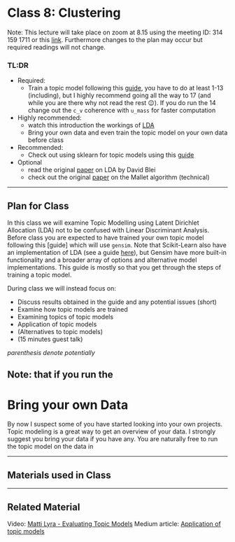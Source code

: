 # Class 8: Clustering

Note: This lecture will take place on zoom at 8.15 using the meeting ID: 314 159 1711 or this [link](https://aarhusuniversity.zoom.us/j/3141591711). Furthermore changes to the plan may occur but required readings will not change.


### TL:DR
 - Required:
    - Train a topic model following this [guide](https://www.machinelearningplus.com/nlp/topic-modeling-gensim-python/), you have to do at least 1-13 (including), but I highly recommend going all the way to 17 (and while you are there why not read the rest 😉). If you do run the 14 change out the `c_v` coherence with `u_mass` for faster computation
 - Highly recommended:
   - watch this introduction the workings of [LDA](https://www.youtube.com/watch?v=T05t-SqKArY)
   - Bring your own data and even train the topic model on your own data before class
 - Recommended:
   -  Check out using sklearn for topic models using this [guide](https://medium.com/mlreview/topic-modeling-with-scikit-learn-e80d33668730) 
 - Optional
   - read the original [paper](https://www.jmlr.org/papers/v3/blei03a) on LDA by David Blei
   - check out the original [paper](https://dl.acm.org/doi/abs/10.1145/1557019.1557121) on the Mallet algorithm (technical)

---

## Plan for Class

In this class we will examine Topic Modelling using Latent Dirichlet Allocation (LDA) not to be confused with Linear Discriminant Analysis. Before class you are expected to have trained your own topic model following this [guide] which will use `gensim`. Note that Scikit-Learn also have an implementation of LDA (see a guide [here](https://medium.com/mlreview/topic-modeling-with-scikit-learn-e80d33668730)), but Gensim have more built-in functionality and a broader array of options and alternative model implementations. This guide is mostly so that you get through the steps of training a topic model.

During class we will instead focus on:
- Discuss results obtained in the guide and any potential issues (short)
- Examine how topic models are trained
- Examining topics of topic models
- Application of topic models
- (Alternatives to topic models)
- (15 minutes guest talk)

*parenthesis denote potentially*

Note: that if you run the  
---



# Bring your own Data
By now I suspect some of you have started looking into your own projects. Topic modeling is a great way to get an overview of your data. I strongly suggest you bring your data if you have any. You are naturally free to run the topic model on the data in 

---

## Materials used in Class


---
## Related Material
Video: [Matti Lyra - Evaluating Topic Models](https://www.youtube.com/watch?v=UkmIljRIG_M)
Medium article: [Application of topic models](https://medium.com/@fatmafatma/industrial-applications-of-topic-model-100e48a15ce4#_edn1)


<!--
(We said topic modeling but you could also frame this more generally as unsupervised learning or clustering algs)
* Connect topic modeling to bayesian modeling
* Maybe invite Jan to present
-->
